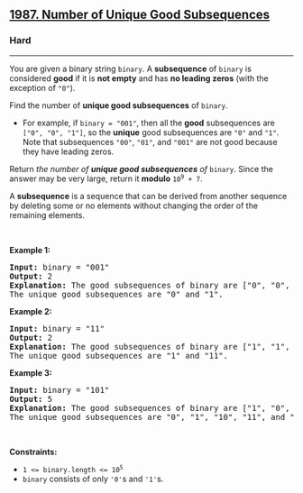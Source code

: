 <h2><a href="https://leetcode.com/problems/number-of-unique-good-subsequences/">1987. Number of Unique Good Subsequences</a></h2><h3>Hard</h3><hr><div><p>You are given a binary string <code>binary</code>. A <strong>subsequence</strong> of <code>binary</code> is considered <strong>good</strong> if it is <strong>not empty</strong> and has <strong>no leading zeros</strong> (with the exception of <code>"0"</code>).</p>

<p>Find the number of <strong>unique good subsequences</strong> of <code>binary</code>.</p>

<ul>
	<li>For example, if <code>binary = "001"</code>, then all the <strong>good</strong> subsequences are <code>["0", "0", "1"]</code>, so the <strong>unique</strong> good subsequences are <code>"0"</code> and <code>"1"</code>. Note that subsequences <code>"00"</code>, <code>"01"</code>, and <code>"001"</code> are not good because they have leading zeros.</li>
</ul>

<p>Return <em>the number of <strong>unique good subsequences</strong> of </em><code>binary</code>. Since the answer may be very large, return it <strong>modulo</strong> <code>10<sup>9</sup> + 7</code>.</p>

<p>A <strong>subsequence</strong> is a sequence that can be derived from another sequence by deleting some or no elements without changing the order of the remaining elements.</p>

<p>&nbsp;</p>
<p><strong>Example 1:</strong></p>

<pre style="position: relative;"><strong>Input:</strong> binary = "001"
<strong>Output:</strong> 2
<strong>Explanation:</strong> The good subsequences of binary are ["0", "0", "1"].
The unique good subsequences are "0" and "1".
<div class="open_grepper_editor" title="Edit &amp; Save To Grepper"></div></pre>

<p><strong>Example 2:</strong></p>

<pre style="position: relative;"><strong>Input:</strong> binary = "11"
<strong>Output:</strong> 2
<strong>Explanation:</strong> The good subsequences of binary are ["1", "1", "11"].
The unique good subsequences are "1" and "11".<div class="open_grepper_editor" title="Edit &amp; Save To Grepper"></div></pre>

<p><strong>Example 3:</strong></p>

<pre style="position: relative;"><strong>Input:</strong> binary = "101"
<strong>Output:</strong> 5
<strong>Explanation:</strong> The good subsequences of binary are ["1", "0", "1", "10", "11", "101"]. 
The unique good subsequences are "0", "1", "10", "11", and "101".
<div class="open_grepper_editor" title="Edit &amp; Save To Grepper"></div></pre>

<p>&nbsp;</p>
<p><strong>Constraints:</strong></p>

<ul>
	<li><code>1 &lt;= binary.length &lt;= 10<sup>5</sup></code></li>
	<li><code>binary</code> consists of only <code>'0'</code>s and <code>'1'</code>s.</li>
</ul>
</div>